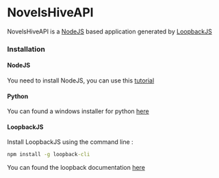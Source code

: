 # NovelsHiveAPI 

NovelsHiveAPI is a [NodeJS](https://nodejs.org/en/) based application generated by [LoopbackJS](https://loopback.io/)

### Installation
#### NodeJS
You need to install NodeJS, you can use this [tutorial](https://www.guru99.com/download-install-node-js.html)

#### Python
You can found a windows installer for python [here](https://www.python.org/downloads/windows/)

#### LoopbackJS
Install LoopbackJS using the command line :
```cmd
npm install -g loopback-cli
```

You can found the loopback documentation [here](https://loopback.io/getting-started/)
